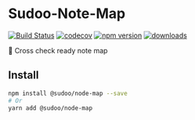 # Sudoo-Note-Map

[![Build Status](https://travis-ci.com/SudoDotDog/Sudoo-Note-Map.svg?branch=master)](https://travis-ci.com/SudoDotDog/Sudoo-Note-Map)
[![codecov](https://codecov.io/gh/SudoDotDog/Sudoo-Note-Map/branch/master/graph/badge.svg)](https://codecov.io/gh/SudoDotDog/Sudoo-Note-Map)
[![npm version](https://badge.fury.io/js/%40sudoo%2Fnote-map.svg)](https://badge.fury.io/js/%40sudoo%2Fnote-map)
[![downloads](https://img.shields.io/npm/dm/@sudoo/note-map.svg)](https://www.npmjs.com/package/@sudoo/note-map)

:rooster: Cross check ready note map

## Install

```sh
npm install @sudoo/node-map --save
# Or
yarn add @sudoo/node-map
```
